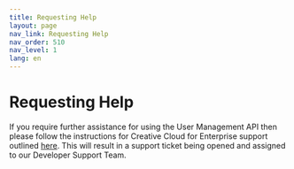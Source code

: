 ```yaml
---
title: Requesting Help
layout: page
nav_link: Requesting Help
nav_order: 510
nav_level: 1
lang: en
---
```


# Requesting Help

If you require further assistance for using the User Management API then please follow the instructions for Creative Cloud for Enterprise support outlined [here](https://helpx.adobe.com/uk/contact/enterprise-support.html). This will result in a support ticket being opened and assigned to our Developer Support Team.



